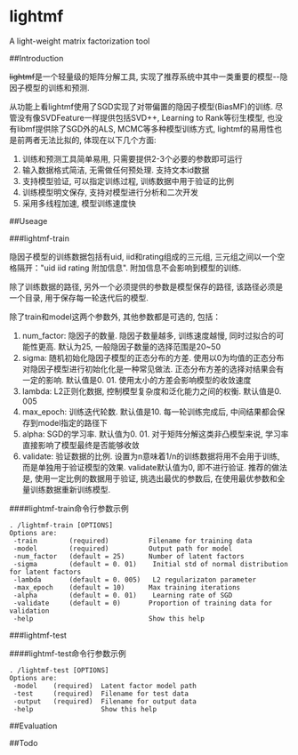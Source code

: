# lightmf
A light-weight matrix factorization tool

##Introduction

~~lightmf~~是一个轻量级的矩阵分解工具, 实现了推荐系统中其中一类重要的模型--隐因子模型的训练和预测. 

从功能上看lightmf使用了SGD实现了对带偏置的隐因子模型(BiasMF)的训练. 
尽管没有像SVDFeature一样提供包括SVD++, Learning to Rank等衍生模型, 
也没有libmf提供除了SGD外的ALS, MCMC等多种模型训练方式, lightmf的易用性也是前两者无法比拟的, 体现在以下几个方面:

1.  训练和预测工具简单易用, 只需要提供2-3个必要的参数即可运行
2.  输入数据格式简洁, 无需做任何预处理. 支持文本id数据
3.  支持模型验证, 可以指定训练过程, 训练数据中用于验证的比例
4.  训练模型明文保存, 支持对模型进行分析和二次开发
5.  采用多线程加速, 模型训练速度快

##Useage

###lightmf-train

隐因子模型的训练数据包括有uid, iid和rating组成的三元组, 三元组之间以一个空格隔开："uid iid rating 附加信息". 
附加信息不会影响到模型的训练. 

除了训练数据的路径, 另外一个必须提供的参数是模型保存的路径, 该路径必须是一个目录, 用于保存每一轮迭代后的模型. 

除了train和model这两个参数外, 其他参数都是可选的, 包括：

1.  num\_factor: 隐因子的数量. 隐因子数量越多, 训练速度越慢, 同时过拟合的可能性更高. 默认为25, 一般隐因子数量的选择范围是20~50
2.  sigma: 随机初始化隐因子模型的正态分布的方差. 使用以0为均值的正态分布对隐因子模型进行初始化化是一种常见做法. 正态分布方差的选择对结果会有一定的影响. 默认值是0. 01. 使用太小的方差会影响模型的收敛速度
3.  lambda: L2正则化数据, 控制模型复杂度和泛化能力之间的权衡. 默认值是0. 005
4.  max\_epoch: 训练迭代轮数. 默认值是10. 每一轮训练完成后, 中间结果都会保存到model指定的路径下
5.  alpha: SGD的学习率. 默认值为0. 01. 对于矩阵分解这类非凸模型来说, 学习率直接影响了模型最终是否能够收敛
6.  validate: 验证数据的比例. 设置为n意味着1/n的训练数据将用不会用于训练, 而是单独用于验证模型的效果. validate默认值为0, 即不进行验证. 推荐的做法是, 使用一定比例的数据用于验证, 挑选出最优的参数后, 在使用最优参数和全量训练数据重新训练模型. 

####lightmf-train命令行参数示例

    . /lightmf-train [OPTIONS]
    Options are:
     -train        (required)          Filename for training data 
     -model        (required)          Output path for model 
     -num_factor   (default = 25)      Number of latent factors 
     -sigma        (default = 0. 01)    Initial std of normal distribution for latent factors 
     -lambda       (default = 0. 005)   L2 regularizaton parameter 
     -max_epoch    (default = 10)      Max training iterations 
     -alpha        (default = 0. 01)    Learning rate of SGD 
     -validate     (default = 0)       Proportion of training data for validation 
     -help                             Show this help 


###lightmf-test

####lightmf-test命令行参数示例

    . /lightmf-test [OPTIONS]
    Options are:
     -model    (required)  Latent factor model path 
     -test     (required)  Filename for test data 
     -output   (required)  Filename for output data 
     -help                 Show this help 

##Evaluation


##Todo



